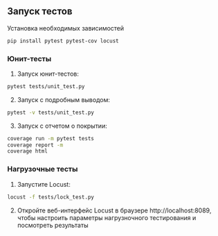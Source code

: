
## Запуск тестов

Установка необходимых зависимостей
```bash
pip install pytest pytest-cov locust
```

### Юнит-тесты


1. Запуск юнит-тестов:
```bash
pytest tests/unit_test.py
```

2. Запуск с подробным выводом:
```bash
pytest -v tests/unit_test.py
```

3. Запуск с отчетом о покрытии:
```bash
coverage run -m pytest tests
coverage report -m
coverage html
```


### Нагрузочные тесты

1. Запустите Locust:
```bash
locust -f tests/lock_test.py
```

2. Откройте веб-интерфейс Locust в браузере http://localhost:8089, чтобы настроить параметры нагрузночного тестирования и посмотреть результаты

